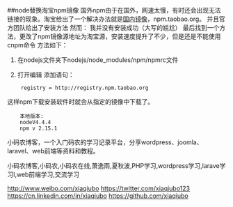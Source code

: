 ##node替换淘宝npm镜像
国外npm由于在国外，网速太慢，有时还会出现无法链接的现象。淘宝给出了一个解决办法就是[国内镜像](https://npm.taobao.org/)，npm.taobao.org。
并且官方团队给出了安装方法
然而：
我并没有安装成功（大写的尴尬）
最后找到一个方法，更改了npm镜像源地址为淘宝源，安装速度提升了不少，但是还是不能使用cnpm命令
方法如下：
1. 在nodejs文件夹下nodejs/node_modules/npm/npmrc文件
2. 打开编辑
添加语句：

        registry = http://registry.npm.taobao.org

这样npm下载安装软件时就会从指定的镜像中下载了。

        本地版本:
        nodeV4.4.4
        npm v 2.15.1

小码农博客，一个入门码农的学习记录平台，分享wordpress、joomla、laravel、web前端等资料和教程。


小码农博客,小码农,小码农在线,萧逸雨,夏秋波,PHP学习,wordpress学习,larave学习l,web前端学习,交流学习


http://www.weibo.com/xiaqiubo
https://twitter.com/xiaqiubo123
https://cn.linkedin.com/in/xiaqiubo
https://github.com/xiaqiubo